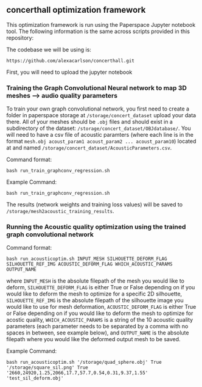 ## concerthall optimization framework

This optimization framework is run using the Paperspace Jupyter notebook tool. The following information is the same across 
scripts provided in this repository:

The codebase we will be using is:

`https://github.com/alexacarlson/concerthall.git`


First, you will need to upload the jupyter notebook 
### Training the Graph Convolutional Neural network to map 3D meshes --> audio quality parameters
To train your own graph convolutional network, you first need to create a folder in paperspace storage at `/storage/concert_dataset` upload your data there. All of your meshes should be `.obj` files and should exist in a subdirectory of the dataset: `/storage/concert_dataset/OBJdatabase/`. You will need to have a csv file of acoustic paramters (where each line is in the format `mesh.obj acoust_param1 acoust_param2 ... acoust_param10`) located at and named `/storage/concert_dataset/AcousticParameters.csv`.

Command format:

`bash run_train_graphconv_regression.sh`

Example Command:

`bash run_train_graphconv_regression.sh`

The results (network weights and training loss values) will be saved to `/storage/mesh2acoustic_training_results`.

### Running the Acoustic quality optimization using the trained graph convolutional network

Command format:

`bash run_acousticoptim.sh INPUT_MESH SILHOUETTE_DEFORM_FLAG SILHOUETTE_REF_IMG ACOUSTIC_DEFORM_FLAG WHICH_ACOUSTIC_PARAMS OUTPUT_NAME`
      
      
where `INPUT_MESH` is the absolute filepath of the mesh you would like to deform, `SILHOUETTE_DEFORM_FLAG` is either True or False depending on if you would like to deform the mesh to optimize for a specific 2D silhouette, `SILHOUETTE_REF_IMG` is the absolute filepath of the silhouette image you would like to use for mesh deformation, `ACOUSTIC_DEFORM_FLAG` is either True or False depending on if you would like to deform the mesh to optimize for acostic quality, `WHICH_ACOUSTIC_PARAMS` is a string of the 10 acoustic quality parameters (each parameter needs to be separated by a comma with no spaces in between, see example below), and `OUTPUT_NAME` is the absolute filepath where you would like the deformed output mesh to be saved.


Example Command:

`bash run_acousticoptim.sh '/storage/quad_sphere.obj' True '/storage/square_sil.png' True '2660,24920,1.25,2066,17.7,57.7,0.54,0.31,9.37,1.55' 'test_sil_deform.obj'`
    
    
